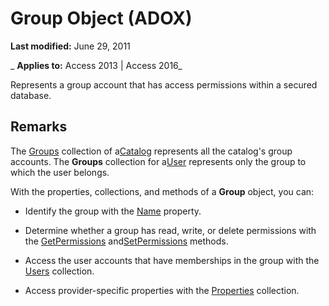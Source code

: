 
# Group Object (ADOX)

 **Last modified:** June 29, 2011

 _ **Applies to:** Access 2013 | Access 2016_



Represents a group account that has access permissions within a secured database.

## Remarks

The [Groups](9aec57df-bc5c-f9b3-5aec-e7e7efa47ba8.md) collection of a[Catalog](d9e8d94b-9161-3eb6-abaf-00d1244d1f2d.md) represents all the catalog's group accounts. The **Groups** collection for a[User](e88b9a8a-e70f-c7ca-cb8c-bd274ff24948.md) represents only the group to which the user belongs.

With the properties, collections, and methods of a  **Group** object, you can:


- Identify the group with the [Name](c92a3b2b-6e3f-1ed9-c7be-bf348a0737af.md) property.
    
- Determine whether a group has read, write, or delete permissions with the [GetPermissions](98a2b2b6-a8af-15ee-b052-622a6f0661b9.md) and[SetPermissions](63d1053d-fb32-456b-ae67-3a4e45aa01af.md) methods.
    
- Access the user accounts that have memberships in the group with the [Users](bc61c862-1637-02e7-4b56-5ad984bdbcb0.md) collection.
    
- Access provider-specific properties with the [Properties](4d662790-1252-c930-e6f9-edf6a38636af.md) collection.
    
